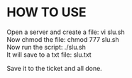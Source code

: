 HOW TO USE
========
Open a server and create a file: vi slu.sh<br>
Now chmod the file: chmod 777 slu.sh<br>
Now run the script: ./slu.sh<br>
It will save to a txt file: slu.txt<br>

Save it to the ticket and all done.